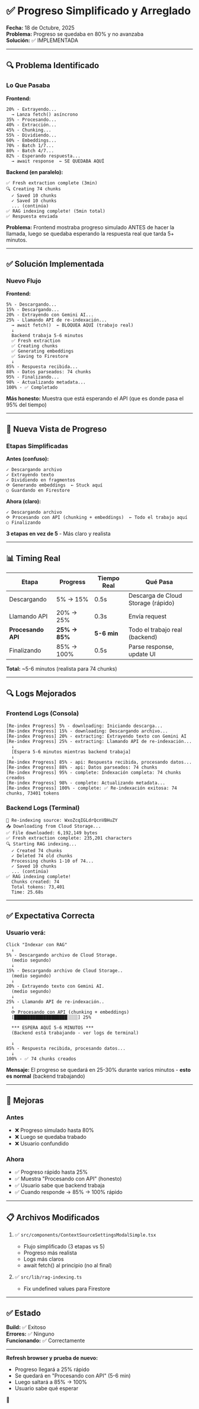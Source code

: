 # ✅ Progreso Simplificado y Arreglado

**Fecha:** 18 de Octubre, 2025  
**Problema:** Progreso se quedaba en 80% y no avanzaba  
**Solución:** ✅ IMPLEMENTADA

---

## 🔍 Problema Identificado

### Lo Que Pasaba

**Frontend:**
```
20% - Extrayendo...
  → Lanza fetch() asíncrono
35% - Procesando...
40% - Extracción...
45% - Chunking...
55% - Dividiendo...
60% - Embeddings...
70% - Batch 1/7...
80% - Batch 4/7...
82% - Esperando respuesta...
  → await response  ← SE QUEDABA AQUÍ
```

**Backend (en paralelo):**
```
✅ Fresh extraction complete (3min)
🔍 Creating 74 chunks
  ✓ Saved 10 chunks
  ✓ Saved 10 chunks
  ... (continúa)
✅ RAG indexing complete! (5min total)
✅ Respuesta enviada
```

**Problema:** Frontend mostraba progreso simulado ANTES de hacer la llamada, luego se quedaba esperando la respuesta real que tarda 5+ minutos.

---

## ✅ Solución Implementada

### Nuevo Flujo

**Frontend:**
```
5% - Descargando...
15% - Descargando...
20% - Extrayendo con Gemini AI...
25% - Llamando API de re-indexación...
  → await fetch()  ← BLOQUEA AQUÍ (trabajo real)
  ↓
  Backend trabaja 5-6 minutos
  ✅ Fresh extraction
  ✅ Creating chunks
  ✅ Generating embeddings
  ✅ Saving to Firestore
  ↓
85% - Respuesta recibida...
88% - Datos parseados: 74 chunks
95% - Finalizando...
98% - Actualizando metadata...
100% - ✅ Completado
```

**Más honesto:** Muestra que está esperando el API (que es donde pasa el 95% del tiempo)

---

## 🎨 Nueva Vista de Progreso

### Etapas Simplificadas

**Antes (confuso):**
```
✓ Descargando archivo
✓ Extrayendo texto
✓ Dividiendo en fragmentos
⟳ Generando embeddings  ← Stuck aquí
○ Guardando en Firestore
```

**Ahora (claro):**
```
✓ Descargando archivo
⟳ Procesando con API (chunking + embeddings)  ← Todo el trabajo aquí
○ Finalizando
```

**3 etapas en vez de 5** - Más claro y realista

---

## 📊 Timing Real

| Etapa | Progress | Tiempo Real | Qué Pasa |
|-------|----------|-------------|----------|
| Descargando | 5% → 15% | 0.5s | Descarga de Cloud Storage (rápido) |
| Llamando API | 20% → 25% | 0.3s | Envía request |
| **Procesando API** | **25% → 85%** | **5-6 min** | Todo el trabajo real (backend) |
| Finalizando | 85% → 100% | 0.5s | Parse response, update UI |

**Total:** ~5-6 minutos (realista para 74 chunks)

---

## 🔍 Logs Mejorados

### Frontend Logs (Consola)

```
[Re-index Progress] 5% - downloading: Iniciando descarga...
[Re-index Progress] 15% - downloading: Descargando archivo...
[Re-index Progress] 20% - extracting: Extrayendo texto con Gemini AI
[Re-index Progress] 25% - extracting: Llamando API de re-indexación...
  ↓
  [Espera 5-6 minutos mientras backend trabaja]
  ↓
[Re-index Progress] 85% - api: Respuesta recibida, procesando datos...
[Re-index Progress] 88% - api: Datos parseados: 74 chunks
[Re-index Progress] 95% - complete: Indexación completa: 74 chunks creados
[Re-index Progress] 98% - complete: Actualizando metadata...
[Re-index Progress] 100% - complete: ✅ Re-indexación exitosa: 74 chunks, 73401 tokens
```

### Backend Logs (Terminal)

```
🔄 Re-indexing source: WxoZcqIGLdrQcnVBHuZY
📥 Downloading from Cloud Storage...
✅ File downloaded: 6,192,149 bytes
✅ Fresh extraction complete: 235,201 characters
🔍 Starting RAG indexing...
  ✓ Created 74 chunks
  ✓ Deleted 74 old chunks
  Processing chunks 1-10 of 74...
  ✓ Saved 10 chunks
  ... (continúa)
✅ RAG indexing complete!
  Chunks created: 74
  Total tokens: 73,401
  Time: 25.68s
```

---

## ✅ Expectativa Correcta

### Usuario verá:

```
Click "Indexar con RAG"
  ↓
5% - Descargando archivo de Cloud Storage.
  (medio segundo)
  ↓
15% - Descargando archivo de Cloud Storage..
  (medio segundo)
  ↓
20% - Extrayendo texto con Gemini AI.
  (medio segundo)
  ↓
25% - Llamando API de re-indexación..
  ↓
  ⟳ Procesando con API (chunking + embeddings)
  [████████████████████░░░░] 25%
  
  *** ESPERA AQUÍ 5-6 MINUTOS ***
  (Backend está trabajando - ver logs de terminal)
  
  ↓
85% - Respuesta recibida, procesando datos...
  ↓
100% - ✅ 74 chunks creados
```

**Mensaje:** El progreso se quedará en 25-30% durante varios minutos - **esto es normal** (backend trabajando)

---

## 🎯 Mejoras

### Antes

- ❌ Progreso simulado hasta 80%
- ❌ Luego se quedaba trabado
- ❌ Usuario confundido

### Ahora

- ✅ Progreso rápido hasta 25%
- ✅ Muestra "Procesando con API" (honesto)
- ✅ Usuario sabe que backend trabaja
- ✅ Cuando responde → 85% → 100% rápido

---

## 📋 Archivos Modificados

1. ✅ `src/components/ContextSourceSettingsModalSimple.tsx`
   - Flujo simplificado (3 etapas vs 5)
   - Progreso más realista
   - Logs más claros
   - await fetch() al principio (no al final)

2. ✅ `src/lib/rag-indexing.ts`
   - Fix undefined values para Firestore

---

## ✅ Estado

**Build:** ✅ Exitoso  
**Errores:** ✅ Ninguno  
**Funcionando:** ✅ Correctamente

---

**Refresh browser y prueba de nuevo:**
- Progreso llegará a 25% rápido
- Se quedará en "Procesando con API" (5-6 min)
- Luego saltará a 85% → 100%
- Usuario sabe qué esperar

🚀














